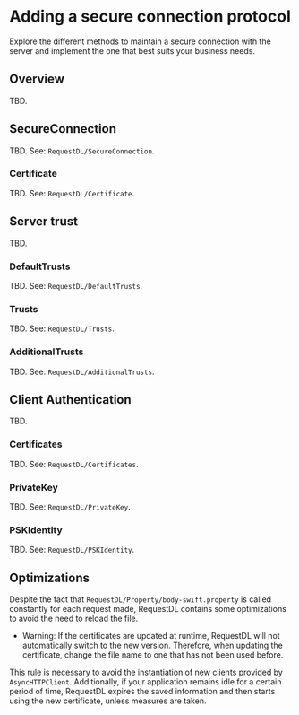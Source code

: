 # Adding a secure connection protocol

Explore the different methods to maintain a secure connection with the server and implement the one that best suits your business needs.

## Overview

TBD.

## SecureConnection

TBD. See: ``RequestDL/SecureConnection``.

### Certificate

TBD. See: ``RequestDL/Certificate``.

## Server trust

TBD.

### DefaultTrusts

TBD. See: ``RequestDL/DefaultTrusts``.

### Trusts

TBD. See: ``RequestDL/Trusts``.

### AdditionalTrusts

TBD. See: ``RequestDL/AdditionalTrusts``.

## Client Authentication

TBD.

### Certificates

TBD. See: ``RequestDL/Certificates``.

### PrivateKey

TBD. See: ``RequestDL/PrivateKey``.

### PSKIdentity

TBD. See: ``RequestDL/PSKIdentity``.

## Optimizations

Despite the fact that ``RequestDL/Property/body-swift.property`` is called constantly for each request made, RequestDL contains some optimizations to avoid the need to reload the file.

- Warning: If the certificates are updated at runtime, RequestDL will not automatically switch to the new version. Therefore, when updating the certificate, change the file name to one that has not been used before.

This rule is necessary to avoid the instantiation of new clients provided by `AsyncHTTPClient`. Additionally, if your application remains idle for a certain period of time, RequestDL expires the saved information and then starts using the new certificate, unless measures are taken. 

